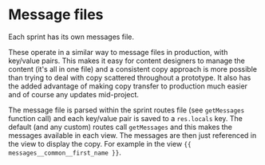 # Message files

Each sprint has its own messages file.

These operate in a similar way to message files in production, with key/value pairs. This makes it easy for content designers to manage the content (it's all in one file) and a consistent copy approach is more possible than trying to deal with copy scattered throughout a prototype. It also has the added advantage of making copy transfer to production much easier and of course any updates mid-project.

The message file is parsed within the sprint routes file (see `getMessages` function call) and each key/value pair is saved to a `res.locals` key. The default (and any custom) routes call `getMessages` and this makes the messages available in each view. The messages are then just referenced in the view to display the copy. For example in the view `{{ messages__common__first_name }}`.
